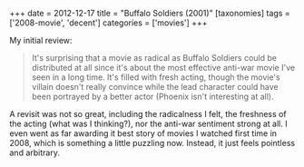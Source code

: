 +++
date = 2012-12-17
title = "Buffalo Soldiers (2001)"
[taxonomies]
tags = ['2008-movie', 'decent']
categories = ['movies']
+++

My initial review:

> It's surprising that a movie as radical as Buffalo Soldiers could be
> distributed at all since it's about the most effective anti-war movie
> I've seen in a long time. It's filled with fresh acting, though the
> movie's villain doesn't really convince while the lead character
> could have been portrayed by a better actor (Phoenix isn't
> interesting at all).

A revisit was not so great, including the radicalness I felt, the
freshness of the acting (what was I thinking?), nor the anti-war
sentiment strong at all. I even went as far awarding it best story of
movies I watched first time in 2008, which is something a little
puzzling now. Instead, it just feels pointless and arbitrary.

